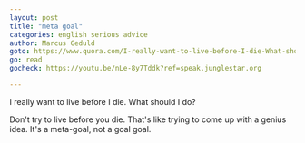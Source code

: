 ```yaml
---
layout: post
title: "meta goal"
categories: english serious advice
author: Marcus Geduld
goto: https://www.quora.com/I-really-want-to-live-before-I-die-What-should-I-do?ref=speak.junglestar.org
go: read
gocheck: https://youtu.be/nLe-8y7Tddk?ref=speak.junglestar.org

---
```

I really want to live before I die. What should I do?

Don't try to live before you die. That's like trying to come up with a genius idea. It's a meta-goal, not a goal goal.
